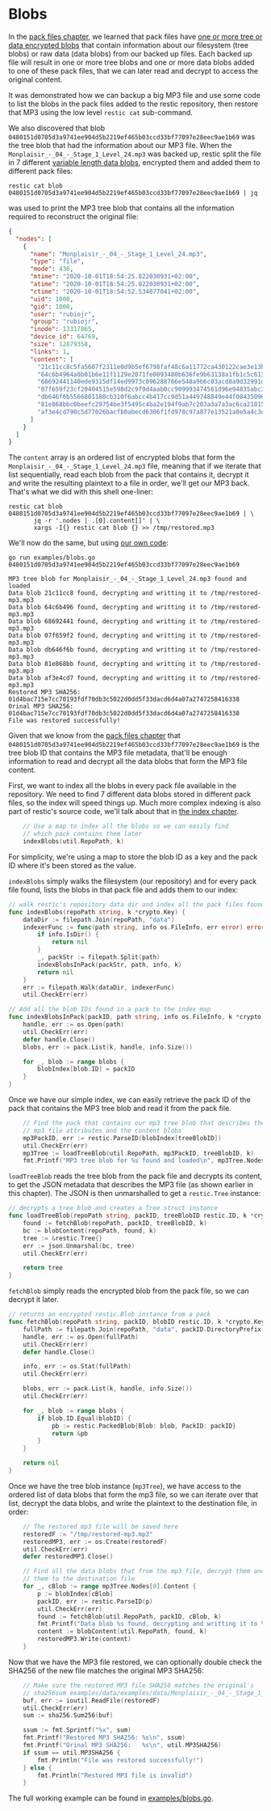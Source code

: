# Blobs

In the [pack files chapter](/docs/packfiles.md), we learned that pack files have [one or more tree or data encrypted blobs](https://restic.readthedocs.io/en/latest/100_references.html#pack-format) that contain information about our filesystem (tree blobs) or raw data (data blobs) from our backed up files.
Each backed up file will result in one or more tree blobs and one or more data blobs added to one of these pack files, that we can later read and decrypt to access the original content.

It was demonstrated how we can backup a big MP3 file and use some code to list the blobs in the pack files added to the restic repository, then restore that MP3 using the low level `restic cat` sub-command.

We also discovered that blob `0480151d0705d3a9741ee904d5b2219ef465b03ccd33bf77097e28eec9ae1b69` was the tree blob that had the information about our MP3 file.
When the `Monplaisir_-_04_-_Stage_1_Level_24.mp3` was backed up, restic split the file in 7 different [variable length data blobs](https://restic.readthedocs.io/en/latest/100_references.html#backups-and-deduplication), encrypted them and added them to different pack files:

```
restic cat blob 0480151d0705d3a9741ee904d5b2219ef465b03ccd33bf77097e28eec9ae1b69 | jq
```

was used to print the MP3 tree blob that contains all the information required to reconstruct the original file:

```json
{
  "nodes": [
    {
      "name": "Monplaisir_-_04_-_Stage_1_Level_24.mp3",
      "type": "file",
      "mode": 436,
      "mtime": "2020-10-01T18:54:25.822030931+02:00",
      "atime": "2020-10-01T18:54:25.822030931+02:00",
      "ctime": "2020-10-01T18:54:52.534077041+02:00",
      "uid": 1000,
      "gid": 1000,
      "user": "rubiojr",
      "group": "rubiojr",
      "inode": 13317865,
      "device_id": 64769,
      "size": 12879358,
      "links": 1,
      "content": [
        "21c11cc8c5fa5607f2311e0d9b5ef6798faf48c6a11772ca430122cae3e13b0a",
        "64c6b4964a0b01b6e11f1129e2071fe0093480b636fe9b63138a1fb1c5c613d4",
        "68692441140ede9315df14ed9973c096288766e548a9b6c03acd8a9d32991d6e",
        "07f659f23cf20404515e598d2c9f9d4aab0cc909993474561d96e94835abc321",
        "db646f6b5566801180cb310f6abcc4b417cc9d51a449748849e44f084350968e",
        "81e868bbc0beefc29754be3f5495c4ba2e194f9ab7c203a3a7a3ac6ca2101510",
        "af3e4cd790c5d77026bacfb0abecd6306f1fd978c97a877e13521a8e5a4c3ded"
      ]
    }
  ]
}
```

The `content` array is an ordered list of encrypted blobs that form the `Monplaisir_-_04_-_Stage_1_Level_24.mp3` file, meaning that if we iterate that list sequentially, read each blob from the pack that contains it, decrypt it and write the resulting plaintext to a file in order, we'll get our MP3 back. That's what we did with this shell one-liner:

```
restic cat blob 0480151d0705d3a9741ee904d5b2219ef465b03ccd33bf77097e28eec9ae1b69 | \
       jq -r '.nodes | .[0].content[]' | \
       xargs -I{} restic cat blob {} >> /tmp/restored.mp3
```

We'll now do the same, but using [our own code](/examples/blobs.go):

```
go run examples/blobs.go 0480151d0705d3a9741ee904d5b2219ef465b03ccd33bf77097e28eec9ae1b69

MP3 tree blob for Monplaisir_-_04_-_Stage_1_Level_24.mp3 found and loaded
Data blob 21c11cc8 found, decrypting and writting it to /tmp/restored-mp3.mp3
Data blob 64c6b496 found, decrypting and writting it to /tmp/restored-mp3.mp3
Data blob 68692441 found, decrypting and writting it to /tmp/restored-mp3.mp3
Data blob 07f659f2 found, decrypting and writting it to /tmp/restored-mp3.mp3
Data blob db646f6b found, decrypting and writting it to /tmp/restored-mp3.mp3
Data blob 81e868bb found, decrypting and writting it to /tmp/restored-mp3.mp3
Data blob af3e4cd7 found, decrypting and writting it to /tmp/restored-mp3.mp3
Restored MP3 SHA256: 01d4bac715e7cc70193fdf70db3c5022d0dd5f33dacd6d4a07a2747258416338
Orinal MP3 SHA256:   01d4bac715e7cc70193fdf70db3c5022d0dd5f33dacd6d4a07a2747258416338
File was restored successfully!
```

Given that we know from the [pack files chapter](/docs/packfiles.md) that `0480151d0705d3a9741ee904d5b2219ef465b03ccd33bf77097e28eec9ae1b69` is the tree blob ID that contains the MP3 file metadata, that'll be enough information to read and decrypt all the data blobs that form the MP3 file content.

First, we want to index all the blobs in every pack file available in the repository. We need to find 7 different data blobs stored in different pack files, so the index will speed things up. Much more complex indexing is also part of restic's source code, we'll talk about that in [the index chapter](/docs/index.md).

```go
	// Use a map to index all the blobs so we can easily find
	// which pack contains them later
	indexBlobs(util.RepoPath, k)
```

For simplicity, we're using a map to store the blob ID as a key and the pack ID where it's been stored as the value.

`indexBlobs` simply walks the filesystem (our repository) and for every pack file found, lists the blobs in that pack file and adds them to our index:

```go
// walk restic's repository data dir and index all the pack files found
func indexBlobs(repoPath string, k *crypto.Key) {
	dataDir := filepath.Join(repoPath, "data")
	indexerFunc := func(path string, info os.FileInfo, err error) error {
		if info.IsDir() {
			return nil
		}
		_, packStr := filepath.Split(path)
		indexBlobsInPack(packStr, path, info, k)
		return nil
	}
	err := filepath.Walk(dataDir, indexerFunc)
	util.CheckErr(err)

// Add all the blob IDs found in a pack to the index map
func indexBlobsInPack(packID, path string, info os.FileInfo, k *crypto.Key) {
	handle, err := os.Open(path)
	util.CheckErr(err)
	defer handle.Close()
	blobs, err := pack.List(k, handle, info.Size())

	for _, blob := range blobs {
		blobIndex[blob.ID] = packID
	}
}
```

Once we have our simple index, we can easily retrieve the pack ID of the pack that contains the MP3 tree blob and read it from the pack file.

```go
	// Find the pack that contains our mp3 tree blob that describes the
	// mp3 file attributes and the content blobs
	mp3PackID, err := restic.ParseID(blobIndex[treeBlobID])
	util.CheckErr(err)
	mp3Tree := loadTreeBlob(util.RepoPath, mp3PackID, treeBlobID, k)
	fmt.Printf("MP3 tree blob for %s found and loaded\n", mp3Tree.Nodes[0].Name)
```

`loadTreeBlob` reads the tree blob from the pack file and decrypts its content, to get the JSON metadata that describes the MP3 file (as shown earlier in this chapter). The JSON is then unmarshalled to get a `restic.Tree` instance:

```go
// decrypts a tree blob and creates a Tree struct instance
func loadTreeBlob(repoPath string, packID, treeBlobID restic.ID, k *crypto.Key) *restic.Tree {
	found := fetchBlob(repoPath, packID, treeBlobID, k)
	bc := blobContent(repoPath, found, k)
	tree := &restic.Tree{}
	err := json.Unmarshal(bc, tree)
	util.CheckErr(err)

	return tree
}
```

`fetchBlob` simply reads the encrypted blob from the pack file, so we can decrypt it later.

```go
// returns an encrypted restic.Blob instance from a pack
func fetchBlob(repoPath string, packID, blobID restic.ID, k *crypto.Key) *restic.PackedBlob {
	fullPath := filepath.Join(repoPath, "data", packID.DirectoryPrefix(), packID.String())
	handle, err := os.Open(fullPath)
	util.CheckErr(err)
	defer handle.Close()

	info, err := os.Stat(fullPath)
	util.CheckErr(err)

	blobs, err := pack.List(k, handle, info.Size())
	util.CheckErr(err)

	for _, blob := range blobs {
		if blob.ID.Equal(blobID) {
			pb := restic.PackedBlob{Blob: blob, PackID: packID}
			return &pb
		}
	}

	return nil
}
```

Once we have the tree blob instance (`mp3Tree`), we have access to the ordered list of data blobs that form the mp3 file, so we can iterate over that list, decrypt the data blobs, and write the plaintext to the destination file, in order:

```go
	// The restored mp3 file will be saved here
	restoredF := "/tmp/restored-mp3.mp3"
	restoredMP3, err := os.Create(restoredF)
	util.CheckErr(err)
	defer restoredMP3.Close()

	// Find all the data blobs that from the mp3 file, decrypt them and write
	// them to the destination file
	for _, cBlob := range mp3Tree.Nodes[0].Content {
		p := blobIndex[cBlob]
		packID, err := restic.ParseID(p)
		util.CheckErr(err)
		found := fetchBlob(util.RepoPath, packID, cBlob, k)
		fmt.Printf("Data blob %s found, decrypting and writting it to %s\n", found.ID.Str(), restoredF)
		content := blobContent(util.RepoPath, found, k)
		restoredMP3.Write(content)
	}
```

Now that we have the MP3 file restored, we can optionally double check the SHA256 of the new file matches the original MP3 SHA256:

```go
	// Make sure the restored MP3 file SHA256 matches the original's
	// sha256sum examples/data/examples/data/Monplaisir_-_04_-_Stage_1_Level_24.mp3
	buf, err := ioutil.ReadFile(restoredF)
	util.CheckErr(err)
	sum := sha256.Sum256(buf)

	ssum := fmt.Sprintf("%x", sum)
	fmt.Printf("Restored MP3 SHA256: %s\n", ssum)
	fmt.Printf("Orinal MP3 SHA256:   %s\n", util.MP3SHA256)
	if ssum == util.MP3SHA256 {
		fmt.Println("File was restored successfully!")
	} else {
		fmt.Println("Restored MP3 file is invalid")
	}
```

The full working example can be found in [examples/blobs.go](/examples/blobs.go).
